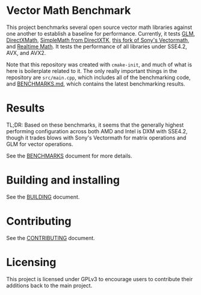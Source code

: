# Vector Math Benchmark

This project benchmarks several open source vector math libraries against one another to establish a baseline for performance.  Currently, it tests [GLM](https://github.com/g-truc/glm), [DirectXMath](https://github.com/microsoft/DirectXMath), [SimpleMath from DirectXTK](https://github.com/microsoft/DirectXTK/blob/main/Inc/SimpleMath.h), [this fork of Sony's Vectormath](https://github.com/glampert/vectormath), and [Realtime Math](https://github.com/nfrechette/rtm).  It tests the performance of all libraries under SSE4.2, AVX, and AVX2.

Note that this repository was created with `cmake-init`, and much of what is here is boilerplate related to it.  The only really important things in the repository are `src/main.cpp`, which includes all of the benchmarking code, and [BENCHMARKS.md](BENCHMARKS.md), which contains the latest benchmarking results.

# Results

TL;DR: Based on these benchmarks, it seems that the generally highest performing configuration across both AMD and Intel is DXM with SSE4.2, though it trades blows with Sony's Vectormath for matrix operations and GLM for vector operations.

See the [BENCHMARKS](BENCHMARKS.md) document for more details.

# Building and installing

See the [BUILDING](BUILDING.md) document.

# Contributing

See the [CONTRIBUTING](CONTRIBUTING.md) document.

# Licensing

This project is licensed under GPLv3 to encourage users to contribute their additions back to the main project.